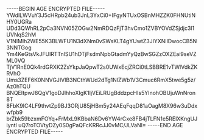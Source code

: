 -----BEGIN AGE ENCRYPTED FILE-----
YWdlLWVuY3J5cHRpb24ub3JnL3YxCi0+IFgyNTUxOSBnMHZZK0FHNUtiNHY0UGRa
UDd3QWhRL2pCa3NVN05ZOGw2NmRDQzFjT3hvCmo1ZVBYOVdZSjdjc3l1UVNqS2hM
V1NIMlh2WE55K3BLWFU1N3dXNm0vSWsKLT4gYUwtZ3JlYXNlIDwocCB5N3NNTGog
Ym4KeGtsVkJFUlRTTnlSU1hDTjFsdmNpbGtadmYyQzBwSGZzOXZEai9seVZML0VQ
TjV1RnE0Qk4rdGRXK2ZsYkpJaQpwT2s0UWxEcjZRCi0tLSBBRE1vTWlVdkZKRVhO
Ums3ZEF6K0NNVGJIVlB3NCthWUd2dTg1NlZWb1V3Cmuc6RmX5twe5g5z/Az0hTQU
BNQEItpwJ8QgV1goDJlhhoXIgK1IjVEiLRUgBddzpcHIs5YInohOBUjuWnNron8T
8FbK9IC4LF9thvtZp9BJ3ORjU85jHBm5y24AEqFqqD81aOagM8X96w3uDdxwfpb9
brZbk59bzxmFOYq+FrMxL9KBbaN6Dv6YW4rCxe8FB4jTLFN1e5RElXKngUJiyntl
uQ7roTOVtyDZy0S0gPaQFcKRRcJJ0vMC/JLVaNI=
-----END AGE ENCRYPTED FILE-----
